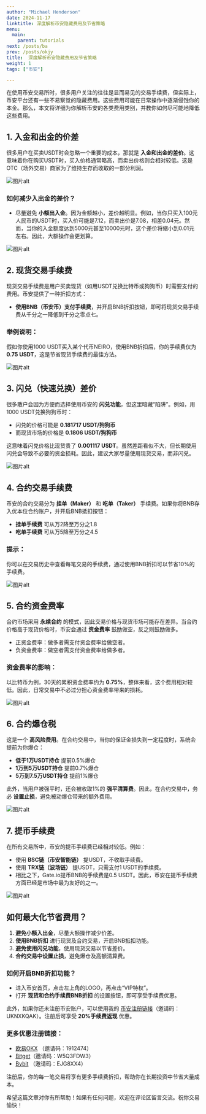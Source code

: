 ```yaml
---
author: "Michael Henderson"
date: 2024-11-17
linktitle: 深度解析币安隐藏费用及节省策略
menu:
  main:
    parent: tutorials
next: /posts/ba
prev: /posts/okjy
title:  深度解析币安隐藏费用及节省策略
weight: 1
tags: ["币安"]

---
```


在使用币安交易所时，很多用户关注的往往是显而易见的交易手续费，但实际上，币安平台还有一些不易察觉的隐藏费用。这些费用可能在日常操作中逐渐侵蚀你的本金。那么，本文将详细为你解析币安的各类费用类别，并教你如何尽可能地降低这些费用。

## 1. 入金和出金的价差

很多用户在买卖USDT时会忽略一个重要的成本，那就是 **入金和出金的差价**。这意味着你在购买USDT时，买入价格通常略高，而卖出价格则会相对较低。这是OTC（场外交易）商家为了维持生存而收取的一部分利润。

![图片alt](https://ice.frostsky.com/2024/11/15/a0625fc3e0afe51f8d3ebf3f2c0e952d.png "usdt买卖")

### 如何减少入出金的差价？

- 尽量避免 **小额出入金**。因为金额越小，差价越明显。例如，当你只买入100元人民币的USDT时，买入价可能是7.12，而卖出价是7.08，相差0.04元。然而，当你的入金额度达到5000元甚至10000元时，这个差价将缩小到0.01元左右。因此，大额操作会更划算。

![图片alt](https://ice.frostsky.com/2024/11/17/e3f1a490d9379356656391378a74cfaf.png "币安usdt")

## 2. 现货交易手续费

现货交易手续费是用户买卖现货（如用USDT兑换比特币或狗狗币）时需要支付的费用。币安提供了一种折扣方式：

- **使用BNB（币安币）支付手续费**，并开启BNB折扣按钮，即可将现货交易手续费从千分之一降低到千分之零点七。

### 举例说明：
假如你使用1000 USDT买入某个代币NEIRO，使用BNB折扣后，你的手续费仅为 **0.75 USDT**，这是节省现货手续费的最佳方法。

![图片alt](https://ice.frostsky.com/2024/11/17/acfce87309aa50028e7b111fd7461026.png "币安挂单")

## 3. 闪兑（快速兑换）差价

很多散户会因为方便而选择使用币安的 **闪兑功能**，但这里暗藏“陷阱”。例如，用1000 USDT兑换狗狗币时：

- 闪兑的价格可能是 **0.181717 USDT/狗狗币**
- 而现货市场的价格是 **0.1806 USDT/狗狗币**

这意味着闪兑价格比现货贵了 **0.001117 USDT**。虽然差距看似不大，但长期使用闪兑会导致不必要的资金损耗。因此，建议大家尽量使用现货交易，而非闪兑。

![图片alt](https://ice.frostsky.com/2024/11/17/c70a754c7b5b10dbd961a695e4c94047.png "币安现货交易")

## 4. 合约交易手续费

币安的合约交易分为 **挂单（Maker）** 和 **吃单（Taker）** 手续费。如果你将BNB存入优本位合约账户，并开启BNB抵扣按钮：

- **挂单手续费** 可从万2降至万分之1.8
- **吃单手续费** 可从万5降至万分之4.5

### 提示：
你可以在交易历史中查看每笔交易的手续费，通过使用BNB折扣可以节省10%的手续费。

![图片alt](https://ice.frostsky.com/2024/11/17/bf7810cd49f1a89af66d53004906fdc4.png "通过使用BNB折扣可以节省10%的手续费")

## 5. 合约资金费率

合约市场采用 **永续合约** 的模式，因此交易价格与现货市场可能存在差异。当合约价格高于现货价格时，币安会通过 **资金费率** 鼓励做空，反之则鼓励做多。

- 正资金费率：做多者需支付资金费率给做空者。
- 负资金费率：做空者需支付资金费率给做多者。

### 资金费率的影响：
以比特币为例，30天的累积资金费率约为 **0.75%**，整体来看，这个费用相对较低。因此，日常交易中不必过分担心资金费率带来的损耗。

![图片alt](https://ice.frostsky.com/2024/11/17/2fc53af94d44b1dfadba21a27c3a8b2e.png "合约资金费")

## 6. 合约爆仓税

这是一个 **高风险费用**。在合约交易中，当你的保证金损失到一定程度时，系统会提前为你爆仓：

- **低于1万USDT持仓** 提前0.5%爆仓
- **1万到5万USDT持仓** 提前0.7%爆仓
- **5万到7.5万USDT持仓** 提前1%爆仓

此外，当用户被强平时，还会被收取1%的 **强平清算费**。因此，在合约交易中，务必 **设置止损**，避免被动爆仓带来的额外费用。

![图片alt](https://ice.frostsky.com/2024/11/17/fc525f2a3c75997fe9e1ca1c9ee60577.png "合约爆仓")

## 7. 提币手续费

在所有交易所中，币安的提币手续费已经相对较低。例如：

- 使用 **BSC链（币安智能链）** 提USDT，不收取手续费。
- 使用 **TRX链（波场链）** 提USDT，只需支付1 USDT的手续费。
- 相比之下，Gate.io提币BNB的手续费是0.5 USDT。因此，币安在提币手续费方面已经是市场中最为友好的之一。

![图片alt](https://ice.frostsky.com/2024/11/17/33418b080aff2e4eff13e78907f0bdec.png "Gate.io提币BNB的手续费")

## 如何最大化节省费用？

1. **避免小额入出金**，尽量大额操作减少价差。
2. **使用BNB折扣** 进行现货及合约交易，开启BNB抵扣功能。
3. **避免使用闪兑功能**，使用现货交易以节省差价。
4. **合约交易中设置止损**，避免爆仓及高额清算费。

### 如何开启BNB折扣功能？

- 进入币安首页，点击左上角的LOGO，再点击“VIP特权”。
- 打开 **现货和合约手续费BNB折扣** 的设置按钮，即可享受手续费优惠。

此外，如果你还未注册币安账户，可以使用我的 [币安注册链接](https://www.binance.com/join?ref=UKNXKQAK)（邀请码：UKNXKQAK）。注册后可享受 **20%手续费返现** 优惠。

### 更多优惠注册链接：

- [欧易OKX](https://okx.com/join/1912474) （邀请码：1912474）
- [Bitget](https://share.glassgs.com/u/S18JBL76)（邀请码：W5Q3FDW3）
- [Bybit](https://www.bybitglobal.com/invite?ref=EJG8XX4) （邀请码：EJG8XX4）

注册后，你的每一笔交易将享有更多手续费折扣，帮助你在长期投资中节省大量成本。

希望这篇文章对你有所帮助！如果有任何问题，欢迎在评论区留言交流。祝你交易愉快！